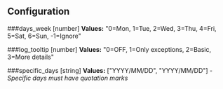 ## Configuration

###days_week [number]
<b>Values:</b> "0=Mon, 1=Tue, 2=Wed, 3=Thu, 4=Fri, 5=Sat, 6=Sun, -1=Ignore"

###log_tooltip [number]
<b>Values:</b> "0=OFF, 1=Only exceptions, 2=Basic, 3=More details"

###specific_days [string]
<b>Values:</b> ["YYYY/MM/DD", "YYYY/MM/DD"] - <i>Specific days must have quotation marks</i>